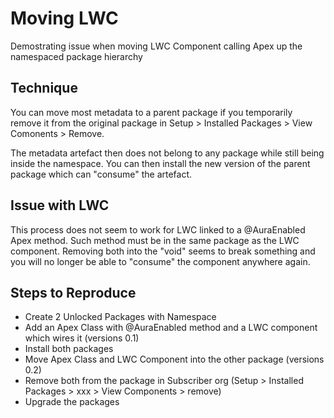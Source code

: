 # Moving LWC 
Demostrating issue when moving LWC Component calling Apex up the namespaced package hierarchy
## Technique
You can move most metadata to a parent package if you temporarily remove it from the original package in Setup > Installed Packages > View Comonents > Remove.

The metadata artefact then does not belong to any package while still being inside the namespace. You can then install the new version of the parent package which can "consume" the artefact.

## Issue with LWC
This process does not seem to work for LWC linked to a @AuraEnabled Apex method. Such method must be in the same package as the LWC component. Removing both into the "void" seems to break something and you will no longer be able to "consume" the component anywhere again.

## Steps to Reproduce
- Create 2 Unlocked Packages with Namespace
- Add an Apex Class with @AuraEnabled method and a LWC component which wires it (versions 0.1)
- Install both packages
- Move Apex Class and LWC Component into the other package (versions 0.2)
- Remove both from the package in Subscriber org (Setup > Installed Packages > xxx > View Components > remove)
- Upgrade the packages